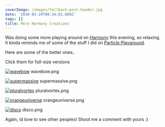 ```yaml
---
coverImage: /images/fallback-post-header.jpg
date: '2010-03-24T00:34:01.000Z'
tags: []
title: More Harmony Creations
---
```


Was doing some more playing around on [Harmony](https://mrdoob.com/projects/harmony) this evening, so relaxing. It kinda reminds me of some of the stuff I did on [Particle Playground](https://www.mikecann.co.uk/programming/particle-playground/).

Here are some of the better ones..

<!-- more -->

Click them for full-size versions

[![](https://www.mikecann.co.uk/wp-content/uploads/2010/03/wavebow-1024x562.png "wavebow")](/wp-content/uploads/2010/03/wavebow.png)
wavebow.png

[![](https://www.mikecann.co.uk/wp-content/uploads/2010/03/supermassive-1024x445.png "supermassive")](/wp-content/uploads/2010/03/supermassive.png)
supermassive.png

[![](https://www.mikecann.co.uk/wp-content/uploads/2010/03/pluralvortex-1024x459.png "pluralvortex")](/wp-content/uploads/2010/03/pluralvortex.png)
pluralvortex.png

[![](https://www.mikecann.co.uk/wp-content/uploads/2010/03/orangeuniverse-1024x536.png "orangeuniverse")](/wp-content/uploads/2010/03/orangeuniverse.png)
orangeuniverse.png

[![](https://www.mikecann.co.uk/wp-content/uploads/2010/03/disco-1024x536.png "disco")](/wp-content/uploads/2010/03/disco.png)
disco.png

Again, id love to see other peoples! Shoot me a comment with yours :)
